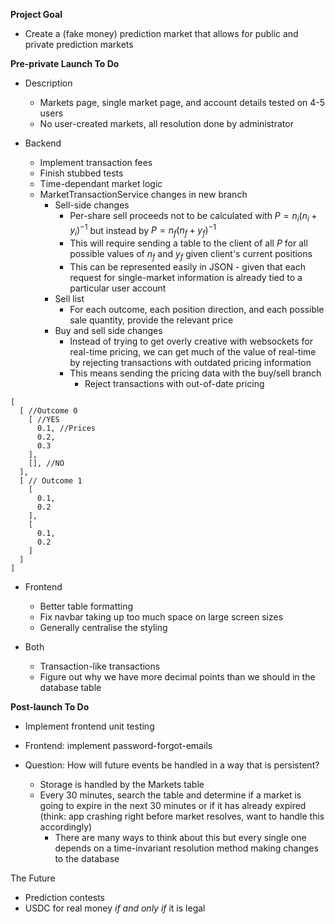   **Project Goal**
- Create a (fake money) prediction market that allows for public and private prediction markets



**Pre-private Launch To Do**
- Description
  - Markets page, single market page, and account details tested on 4-5 users
  - No user-created markets, all resolution done by administrator

- Backend
  - Implement transaction fees
  - Finish stubbed tests
  - Time-dependant market logic
  - MarketTransactionService changes in new branch
    - Sell-side changes
      - Per-share sell proceeds not to be calculated with $P = n_i (n_i + y_i)^{-1}$ but instead by $P=n_f(n_f + y_f)^{-1}$
      - This will require sending a table to the client of all $P$ for all possible values of $n_f$ and $y_f$ given client's current positions
      - This can be represented easily in JSON - given that each request for single-market information is already tied to a particular user account
    - Sell list
      - For each outcome, each position direction, and each possible sale quantity, provide the relevant price
    - Buy and sell side changes
      - Instead of trying to get overly creative with websockets for real-time pricing, we can get much of the value of real-time by rejecting transactions with outdated pricing information
      - This means sending the pricing data with the buy/sell branch
        - Reject transactions with out-of-date pricing

```
[
  [ //Outcome 0
    [ //YES
      0.1, //Prices
      0.2,
      0.3
    ],
    [], //NO
  ],
  [ // Outcome 1
    [
      0.1,
      0.2
    ],
    [
      0.1,
      0.2
    ]
  ]
]
```


- Frontend
  - Better table formatting
  - Fix navbar taking up too much space on large screen sizes
  - Generally centralise the styling



- Both
  - Transaction-like transactions
  - Figure out why we have more decimal points than we should in the database table

__Post-launch To Do__

- Implement frontend unit testing 
- Frontend: implement password-forgot-emails

- Question: How will future events be handled in a way that is persistent?
    - Storage is handled by the Markets table
    - Every 30 minutes, search the table and determine if a market is going to expire in the next 30 minutes or if it has already expired (think: app crashing right before market resolves, want to handle this accordingly)
        - There are many ways to think about this but every single one depends on a time-invariant resolution method making changes to the database


The Future
- Prediction contests
- USDC for real money _if and only if_ it is legal
